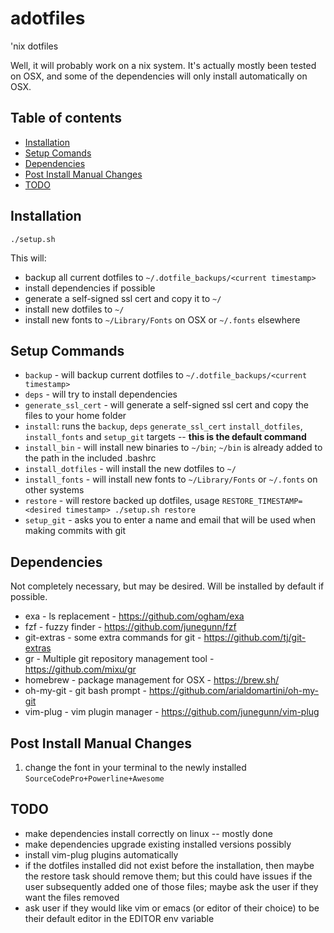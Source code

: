 adotfiles
========

'nix dotfiles

Well, it will probably work on a nix system.  It's actually mostly been tested on OSX, and some of the dependencies will only install automatically on OSX.

Table of contents
-----------------

- [Installation](#installation)
- [Setup Comands](#commands)
- [Dependencies](#dependencies)
- [Post Install Manual Changes](#manual_changes)
- [TODO](#todo)

<a name="installation"></a>
Installation
------------

```./setup.sh```

This will:
- backup all current dotfiles to `~/.dotfile_backups/<current timestamp>`
- install dependencies if possible
- generate a self-signed ssl cert and copy it to `~/`
- install new dotfiles to `~/`
- install new fonts to `~/Library/Fonts` on OSX or `~/.fonts` elsewhere

<a name="commands"></a>
Setup Commands
--------------

- `backup` - will backup current dotfiles to `~/.dotfile_backups/<current timestamp>`
- `deps` - will try to install dependencies
- `generate_ssl_cert` - will generate a self-signed ssl cert and copy the files to your home folder
- `install`: runs the `backup`, `deps` `generate_ssl_cert` `install_dotfiles`, `install_fonts` and `setup_git` targets -- **this is the default command**
- `install_bin` - will install new binaries to `~/bin`; `~/bin` is already added to the path in the included .bashrc
- `install_dotfiles` - will install the new dotfiles to `~/`
- `install_fonts` - will install new fonts to `~/Library/Fonts` or `~/.fonts` on other systems
- `restore` - will restore backed up dotfiles, usage `RESTORE_TIMESTAMP=<desired timestamp> ./setup.sh restore`
- `setup_git` - asks you to enter a name and email that will be used when making commits with git

<a name="dependencies"></a>
Dependencies
------------

Not completely necessary, but may be desired.  Will be installed by default if possible.

- exa - ls replacement - https://github.com/ogham/exa
- fzf - fuzzy finder - https://github.com/junegunn/fzf
- git-extras - some extra commands for git - https://github.com/tj/git-extras
- gr - Multiple git repository management tool - https://github.com/mixu/gr
- homebrew - package management for OSX - https://brew.sh/
- oh-my-git - git bash prompt - https://github.com/arialdomartini/oh-my-git
- vim-plug - vim plugin manager - https://github.com/junegunn/vim-plug

<a name="manual_changes"></a>
Post Install Manual Changes
---------------------------

1. change the font in your terminal to the newly installed `SourceCodePro+Powerline+Awesome`

<a name="todo"></a>
TODO
----

- make dependencies install correctly on linux -- mostly done
- make dependencies upgrade existing installed versions possibly
- install vim-plug plugins automatically
- if the dotfiles installed did not exist before the installation, then maybe the restore task should remove them; but this could have issues if the user subsequently added one of those files; maybe ask the user if they want the files removed
- ask user if they would like vim or emacs (or editor of their choice) to be their default editor in the EDITOR env variable
